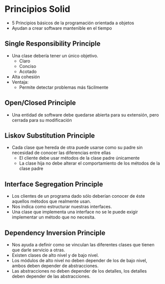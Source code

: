 # Principios Solid

- 5 Principios básicos de la programación orientada a objetos
- Ayudan a crear software mantenible en el tiempo
## Single Responsibility Principle

- Una clase debería tener un único objetivo.
    - Claro
    - Conciso
    - Acotado
- Alta cohesión
- Ventaja:
    - Permite detectar problemas más fácilmente

## Open/Closed Principle

- Una entidad de software debe quedarse abierta para su extensión, pero cerrada para su modificación

## Liskov Substitution Principle

- Cada clase que hereda de otra puede usarse como su padre sin necesidad de conocer las diferencias entre ellas
    - El cliente debe usar métodos de la clase padre únicamente
    - La clase hija no debe alterar el comportamiento de los métodos de la clase padre

## Interface Segregation Principle

- Los clientes de un programa dado sólo deberían conocer de éste aquellos métodos que realmente usan.
- Nos indica como estructurar nuestras interfaces.
- Una clase que implementa una interface no se le puede exigir implementar un método que no necesita.

## Dependency Inversion Principle

- Nos ayuda a definir como se vinculan las diferentes clases que tienen que darle servicio a otras.
- Existen clases de alto nivel y de bajo nivel.
- Los módulos de alto nivel no deben depender de los de bajo nivel, ambos deben depender de abstracciones.
- Las abstracciones no deben depender de los detalles, los detalles deben depender de las abstracciones.